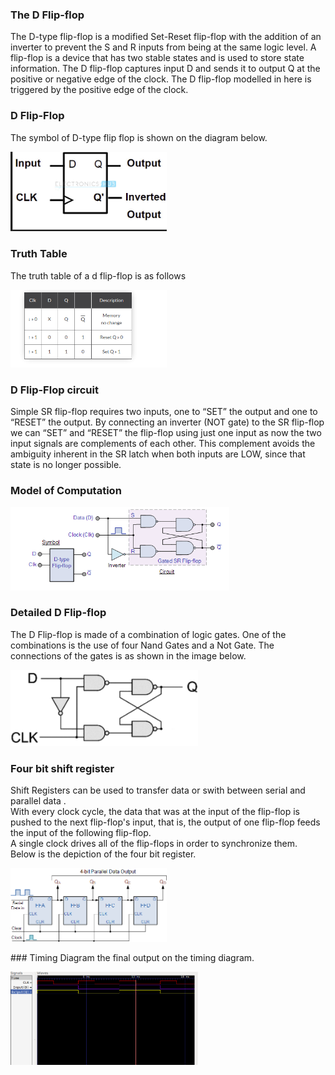 ### The D Flip-flop
The D-type flip-flop is a modified Set-Reset flip-flop with the addition of an inverter to prevent the S and R inputs from being at the same logic level.
A flip-flop is a device that has two stable states and is used to store state information.
The D flip-flop captures input D and sends it to output Q at the positive or negative edge of the clock.
The D flip-flop modelled in here is triggered by the positive edge of the clock.<br>

### D Flip-Flop
The symbol of D-type flip flop is shown on the diagram below.
<p align="left">
  <img src="images/dff symbol.png" width="250"/>
</p>

### Truth Table 
The truth table of a d flip-flop is as follows<br>
<p align="left">
  <img src="images/t.table.png" width="250"/>
</p>

### D Flip-Flop circuit
Simple SR flip-flop requires two inputs, one to “SET” the output and one to “RESET” the output. By connecting an inverter (NOT gate) to the SR flip-flop we can “SET” and “RESET” the flip-flop using just one input as now the two input signals are complements of each other. This complement avoids the ambiguity inherent in the SR latch when both inputs are LOW, since that state is no longer possible.
### Model of Computation
<p align="left">
  <img src="images/dff circuit.png" width="350"/>
</p>


### Detailed D Flip-flop
The D Flip-flop is made of a combination of logic gates. One of the combinations is the use of four Nand Gates and a Not Gate. The connections of the gates is as shown in the image below.<br>
<p align="left">
  <img src="images/dffgates.png" width="300"/>
</p>

### Four bit shift register
Shift Registers can be used to transfer data or swith between serial and parallel data .<br>
With every clock cycle, the data that was at the input of the flip-flop is pushed to the next flip-flop's input, that is, the output of one flip-flop feeds the input of the following flip-flop.<br>
A single clock drives all of the flip-flops in order to synchronize them.<br>
Below is the depiction of the four bit register.
<p align="left">
  <img src="images/SIPO_4-bit_shift_reg.gif" width="250"/>
</p>


</p>
### Timing Diagram
the final output on the timing diagram.
<p align="left">
  <img src="images/output.png" width="300"/>
</p>


